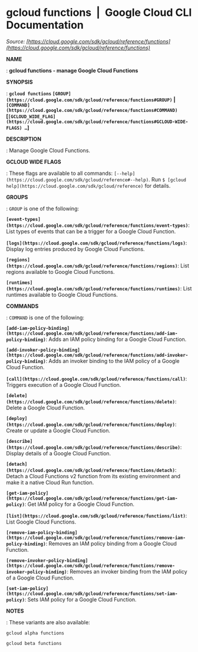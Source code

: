 # gcloud functions  |  Google Cloud CLI Documentation

*Source: [https://cloud.google.com/sdk/gcloud/reference/functions](https://cloud.google.com/sdk/gcloud/reference/functions)*

**NAME**

: **gcloud functions - manage Google Cloud Functions**

**SYNOPSIS**

: **`gcloud functions` `[GROUP](https://cloud.google.com/sdk/gcloud/reference/functions#GROUP)` | `[COMMAND](https://cloud.google.com/sdk/gcloud/reference/functions#COMMAND)` [`[GCLOUD_WIDE_FLAG](https://cloud.google.com/sdk/gcloud/reference/functions#GCLOUD-WIDE-FLAGS) …`]**

**DESCRIPTION**

: Manage Google Cloud Functions.

**GCLOUD WIDE FLAGS**

: These flags are available to all commands: `[--help](https://cloud.google.com/sdk/gcloud/reference#--help)`.
Run `$ [gcloud help](https://cloud.google.com/sdk/gcloud/reference)` for details.

**GROUPS**

: ``GROUP`` is one of the following:

**`[event-types](https://cloud.google.com/sdk/gcloud/reference/functions/event-types)`**:
List types of events that can be a trigger for a Google Cloud Function.

**`[logs](https://cloud.google.com/sdk/gcloud/reference/functions/logs)`**:
Display log entries produced by Google Cloud Functions.

**`[regions](https://cloud.google.com/sdk/gcloud/reference/functions/regions)`**:
List regions available to Google Cloud Functions.

**`[runtimes](https://cloud.google.com/sdk/gcloud/reference/functions/runtimes)`**:
List runtimes available to Google Cloud Functions.

**COMMANDS**

: ``COMMAND`` is one of the following:

**`[add-iam-policy-binding](https://cloud.google.com/sdk/gcloud/reference/functions/add-iam-policy-binding)`**:
Adds an IAM policy binding for a Google Cloud Function.

**`[add-invoker-policy-binding](https://cloud.google.com/sdk/gcloud/reference/functions/add-invoker-policy-binding)`**:
Adds an invoker binding to the IAM policy of a Google Cloud Function.

**`[call](https://cloud.google.com/sdk/gcloud/reference/functions/call)`**:
Triggers execution of a Google Cloud Function.

**`[delete](https://cloud.google.com/sdk/gcloud/reference/functions/delete)`**:
Delete a Google Cloud Function.

**`[deploy](https://cloud.google.com/sdk/gcloud/reference/functions/deploy)`**:
Create or update a Google Cloud Function.

**`[describe](https://cloud.google.com/sdk/gcloud/reference/functions/describe)`**:
Display details of a Google Cloud Function.

**`[detach](https://cloud.google.com/sdk/gcloud/reference/functions/detach)`**:
Detach a Cloud Functions v2 function from its existing environment and make it a
native Cloud Run function.

**`[get-iam-policy](https://cloud.google.com/sdk/gcloud/reference/functions/get-iam-policy)`**:
Get IAM policy for a Google Cloud Function.

**`[list](https://cloud.google.com/sdk/gcloud/reference/functions/list)`**:
List Google Cloud Functions.

**`[remove-iam-policy-binding](https://cloud.google.com/sdk/gcloud/reference/functions/remove-iam-policy-binding)`**:
Removes an IAM policy binding from a Google Cloud Function.

**`[remove-invoker-policy-binding](https://cloud.google.com/sdk/gcloud/reference/functions/remove-invoker-policy-binding)`**:
Removes an invoker binding from the IAM policy of a Google Cloud Function.

**`[set-iam-policy](https://cloud.google.com/sdk/gcloud/reference/functions/set-iam-policy)`**:
Sets IAM policy for a Google Cloud Function.

**NOTES**

: These variants are also available:

```
gcloud alpha functions
```

```
gcloud beta functions
```